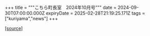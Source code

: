 +++
title = """こちら町長室　2024年10月号"""
date = 2024-09-30T07:00:00.000Z
expiryDate = 2025-02-28T21:19:25.171Z
tags = ["kuriyama","news"]
+++


[[source]](https://www.town.kuriyama.hokkaido.jp/site/mayor/28931.html)
